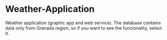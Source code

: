 # Weather-Application
Weather application (graphic app and web service). The database contains data only from Granada region, so if you want to see the funcionality, select it.
